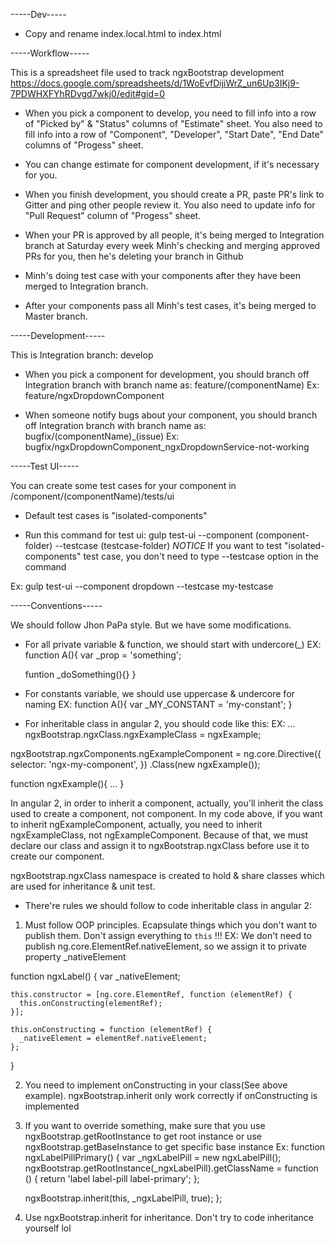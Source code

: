﻿-----Dev-----
- Copy and rename index.local.html to index.html


-----Workflow-----

This is a spreadsheet file used to track ngxBootstrap development
https://docs.google.com/spreadsheets/d/1WoEvfDijiWrZ_un6Up3IKj9-7PDWHXFYhRDvgd7wkj0/edit#gid=0

- When you pick a component to develop, you need to fill info into a row of "Picked by" & "Status" columns of "Estimate" sheet.
You also need to fill info into a row of "Component", "Developer", "Start Date", "End Date" columns of "Progess" sheet.

- You can change estimate for component development, if it's necessary for you.

- When you finish development, you should create a PR, paste PR's link to Gitter and ping other people review it.
You also need to update info for "Pull Request" column of "Progess" sheet.

- When your PR is approved by all people, it's being merged to Integration branch at Saturday every week
Minh's checking and merging approved PRs for you, then he's deleting your branch in Github

- Minh's doing test case with your components after they have been merged to Integration branch.

- After your components pass all Minh's test cases, it's being merged to Master branch.




-----Development-----

This is Integration branch: develop

- When you pick a component for development, you should branch off Integration branch with branch name as: 
feature/(componentName)
Ex: feature/ngxDropdownComponent

- When someone notify bugs about your component, you should branch off Integration branch with branch name as:
bugfix/(componentName)_(issue)
Ex: bugfix/ngxDropdownComponent_ngxDropdownService-not-working




-----Test UI-----

You can create some test cases for your component in /component/(componentName)/tests/ui

- Default test cases is "isolated-components"

- Run this command for test ui:
gulp test-ui --component (component-folder) --testcase (testcase-folder)
*NOTICE* If you want to test "isolated-components" test case, you don't need to type --testcase option in the command

Ex: gulp test-ui --component dropdown --testcase my-testcase



-----Conventions-----

We should follow Jhon PaPa style. But we have some modifications.

- For all private variable & function, we should start with undercore(_)
EX: function A(){
	var _prop = 'something';

	funtion _doSomething(){}
}

- For constants variable, we should use uppercase & undercore for naming
EX: function A(){
	var _MY_CONSTANT = 'my-constant';
}

- For inheritable class in angular 2, you should code like this:
EX:
...
 ngxBootstrap.ngxClass.ngxExampleClass = ngxExample;

 ngxBootstrap.ngxComponents.ngExampleComponent = ng.core.Directive({
    selector: 'ngx-my-component',
  })
  .Class(new ngxExample());

  function ngxExample(){ ... }

In angular 2, in order to inherit a component, actually, you'll inherit the class used to create a component, not component.
In my code above, if you want to inherit ngExampleComponent, actually, you need to inherit ngxExampleClass, not ngExampleComponent.
Because of that, we must declare our class and assign it to ngxBootstrap.ngxClass before use it to create our component.

ngxBootstrap.ngxClass namespace is created to hold & share classes which are used for inheritance & unit test.

- There're rules we should follow to code inheritable class in angular 2:

1. Must follow OOP principles. Ecapsulate things which you don't want to publish them. Don't assign everything to `this` !!!
EX: 
We don't need to publish ng.core.ElementRef.nativeElement, so we assign it to private property _nativeElement

function ngxLabel() {
    var _nativeElement;

    this.constructor = [ng.core.ElementRef, function (elementRef) {
      this.onConstructing(elementRef);
    }];

	this.onConstructing = function (elementRef) {
      _nativeElement = elementRef.nativeElement;
    };
}

2. You need to implement onConstructing in your class(See above example). ngxBootstrap.inherit only work correctly if onConstructing is implemented

3. If you want to override something, make sure that you use ngxBootstrap.getRootInstance to get root instance or use ngxBootstrap.getBaseInstance to get specific base instance
Ex:
function ngxLabelPillPrimary() {
	var _ngxLabelPill = new ngxLabelPill();
	ngxBootstrap.getRootInstance(_ngxLabelPill).getClassName = function () {
		return 'label label-pill label-primary';
	};

	ngxBootstrap.inherit(this, _ngxLabelPill, true);
};

4. Use ngxBootstrap.inherit for inheritance. Don't try to code inheritance yourself lol

